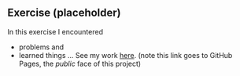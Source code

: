 ## Exercise (placeholder)

In this exercise I encountered
- problems
and
- learned things
...
See my work [here](https://github.com/ShenshenL/cdv-student/blob/main/coding-exercises/placeholder/website). (note this link goes to GitHub Pages, the *public* face of this project)
<!-- See my work [here](https://leoneckert.github.io/cdv-student/coding-exercises/placeholder/website/). (note this link goes to GitHub Pages, the *public* face of this project)
̨ -->
